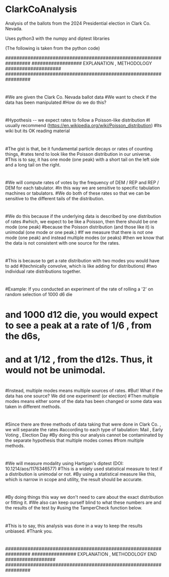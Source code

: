 # ClarkCoAnalysis
Analysis of the ballots from the 2024 Presidential election in Clark Co. Nevada.

Uses python3 with the numpy and diptest libraries

(The following is taken from the python code)

#################################################################
################## EXPLANATION , METHODOLOGY ####################
#################################################################
#
#We are given the Clark Co. Nevada ballot data
#We want to check if the data has been manipulated
#How do we do this?
#
#Hypothesis -- we expect rates to follow a Poisson-like distribution
#I usually recommend (https://en.wikipedia.org/wiki/Poisson_distribution)
#Its wiki but its OK reading material
#
#The gist is that, be it fundamental particle decays or rates of counting things, 
#rates tend to look like the Poisson distribution in our universe.
#This is to say, it has one mode (one peak) with a short tail on the left side and a long tail on the right.
#
#We will compute rates of votes by the frequency of DEM / REP and REP / DEM for each tabulator.
#In this way we are sensitive to specific tabulation machines or tabulators.
#We do both of these rates so that we can be sensitive to the different tails of the distribution.
#
#We do this because if the underlying data is described by one distribution of rates
#which, we expect to be like a Poisson, then there should be one mode (one peak)
#because the Poisson distribution (and those like it) is unimodal (one mode or one peak.) 
#If we measure that there is not one mode (one peak) and instead multiple modes (or peaks)
#then we know that the data is not consistent with one source for the rates.
#
#This is because to get a rate distribution with two modes you would have to add 
#(technically convolve, which is like adding for distributions)
#two individual rate distributions together.
#
#Example: If you conducted an experiment of the rate of rolling a '2' on random selection of 1000 d6 die 
#         and 1000 d12 die, you would expect to see a peak at a rate of 1/6 , from the d6s, 
#         and at 1/12 , from the d12s. Thus, it would not be unimodal.
#
#Instead, multiple modes means multiple sources of rates.
#But! What if the data has one source? We did one experiment! (or election)
#Then multiple modes means either some of the data has been changed or some data was taken in different methods.
#
#Since there are three methods of data taking that were done in Clark Co. , we will separate the rates
#according to each type of tabulation: Mail , Early Voting , Election Day
#By doing this our analysis cannot be contaminated by the separate hypothesis that multiple modes comes
#from multiple methods.
#
#We will measure modality using Hartigan's diptest (DOI: 10.1214/aos/1176346577)
#This is a widely used statistical measure to test if a distribution is unimodal or not.
#By using a statistical measure like this, which is narrow in scope and utility, the result should be accurate.
#
#By doing things this way we don't need to care about the exact distribution or fitting it.
#We also can keep ourself blind to what these numbers are and the results of the test by 
#using the TamperCheck function below.
#
#This is to say, this analysis was done in a way to keep the results unbiased.
#Thank you.
#
#################################################################
################ EXPLANATION , METHODOLOGY END ##################
#################################################################
